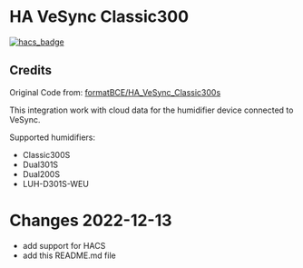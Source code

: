 # HA VeSync Classic300

[![hacs_badge](https://img.shields.io/badge/HACS-Default-orange.svg?style=for-the-badge)](https://github.com/custom-components/hacs)

## Credits

Original Code from: [formatBCE/HA_VeSync_Classic300s](https://github.com/formatBCE/HA_VeSync_Classic300s)

This integration work with cloud data for the humidifier device connected to VeSync. 

Supported humidifiers:
* Classic300S
* Dual301S
* Dual200S
* LUH-D301S-WEU

# Changes 2022-12-13

- add support for HACS
- add this README.md file